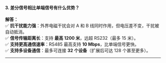
#### **3. 差分信号相比单端信号有什么优势？**  

**解答：**  
✅ **抗干扰能力强**：外界电磁干扰会对 A 和 B 线同时作用，但电压差不变，干扰被自动抵消。  
✅ **信号传输距离长**：支持 **最高 1200 米**，远超 RS232（最多 15 米）。  
✅ **支持更高通信速率**：RS485 最高支持 **10 Mbps**，比单端信号更快。  
✅ **支持多设备通信**：最多可连接 **32 个设备**（扩展后可达 128 个甚至更多）。

---